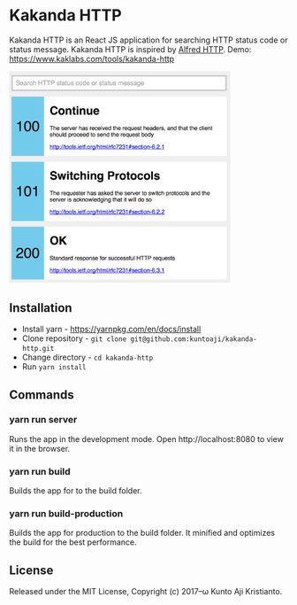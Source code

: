 # Kakanda HTTP

Kakanda HTTP is an React JS application for searching HTTP status code or status message. Kakanda HTTP is inspired by [Alfred HTTP][inspiration]. Demo: <https://www.kaklabs.com/tools/kakanda-http>

<img src="https://github.com/kuntoaji/kakanda-http/raw/master/kakanda-http.png" alt="kakanda-http" width=400>

## Installation
* Install yarn - https://yarnpkg.com/en/docs/install
* Clone repository - `git clone git@github.com:kuntoaji/kakanda-http.git`
* Change directory - `cd kakanda-http`
* Run `yarn install`

## Commands
### yarn run server
Runs the app in the development mode. Open http://localhost:8080 to view it in the browser.

### yarn run build
Builds the app for to the build folder.

### yarn run build-production
Builds the app for production to the build folder. It minified and optimizes the build for the best performance.

## License
Released under the MIT License, Copyright (c) 2017–ω Kunto Aji Kristianto.

[inspiration]: https://github.com/JoelQ/alfred-http
